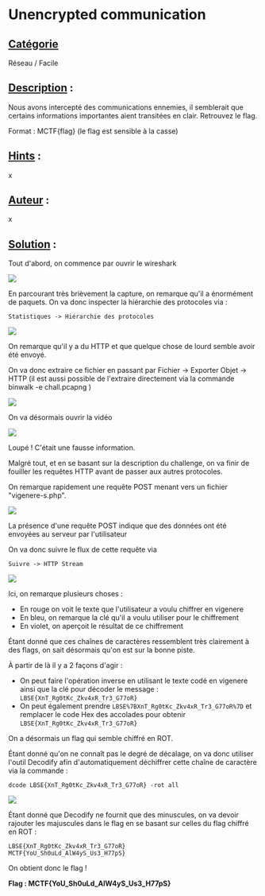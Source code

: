 # **Unencrypted communication**
## <u>**Catégorie**</u>

Réseau / Facile

## <u>**Description**</u> :


Nous avons intercepté des communications ennemies, il semblerait que certains informations importantes aient transitées en clair.
Retrouvez le flag.

Format : MCTF{flag} (le flag est sensible à la casse)

## <u>**Hints**</u> :

x

## <u>**Auteur**</u> :

x

## <u>Solution</u> :



Tout d'abord, on commence par ouvrir le wireshark

![](./photos/wireshark.png)

En parcourant très brièvement la capture, on remarque qu'il a énormément de paquets. On va donc inspecter la hiérarchie des protocoles via :
```
Statistiques -> Hiérarchie des protocoles
```

![](./photos/hierarchie.png)

On remarque qu'il y a du HTTP et que quelque chose de lourd semble avoir été envoyé.

On va donc extraire ce fichier en passant par Fichier -> Exporter Objet -> HTTP (il est aussi possible de l'extraire directement via la commande binwalk -e chall.pcapng )

![](./photos/export.png)

On va désormais ouvrir la vidéo 

![](./photos/video.png)

Loupé ! C'était une fausse information.

Malgré tout, et en se basant sur la description du challenge, on va finir de fouiller les requêtes HTTP avant de passer aux autres protocoles.

On remarque rapidement une requête POST menant vers un fichier "vigenere-s.php". 

![](./photos/post.png)

La présence d'une requête POST indique que des données ont été envoyées au serveur par l'utilisateur

On va donc suivre le flux de cette requête via 
```
Suivre -> HTTP Stream
```

![](./photos/vigenere.png)

Ici, on remarque plusieurs choses :  
- En rouge on voit le texte que l'utilisateur a voulu chiffrer en vigenere  
- En bleu, on remarque la clé qu'il a voulu utiliser pour le chiffrement  
- En violet, on aperçoit le résultat de ce chiffrement

Étant donné que ces chaînes de caractères ressemblent très clairement à des flags, on sait désormais qu'on est sur la bonne piste.

À partir de là il y a 2 façons d'agir :  
- On peut faire l'opération inverse en utilisant le texte codé en vigenere ainsi que la clé pour décoder le message : ```LBSE{XnT_Rg0tKc_Zkv4xR_Tr3_G77oR}```
- On peut également prendre ```LBSE%7BXnT_Rg0tKc_Zkv4xR_Tr3_G77oR%7D``` et remplacer le code Hex des accolades pour obtenir ```LBSE{XnT_Rg0tKc_Zkv4xR_Tr3_G77oR}```

On a désormais un flag qui semble chiffré en ROT.

Étant donné qu'on ne connaît pas le degré de décalage, on va donc utiliser l'outil Decodify afin d'automatiquement déchiffrer cette chaîne de caractère via la commande :

```
dcode LBSE{XnT_Rg0tKc_Zkv4xR_Tr3_G77oR} -rot all
```

![](./photos/flag.png)

Étant donné que Decodify ne fournit que des minuscules, on va devoir rajouter les majuscules dans le flag en se basant sur celles du flag chiffré en ROT :
```
LBSE{XnT_Rg0tKc_Zkv4xR_Tr3_G77oR}
MCTF{YoU_Sh0uLd_AlW4yS_Us3_H77pS}
```

On obtient donc le flag !

**Flag : MCTF{YoU_Sh0uLd_AlW4yS_Us3_H77pS}**